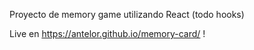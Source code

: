 Proyecto de memory game utilizando React (todo hooks)

Live en https://antelor.github.io/memory-card/ !